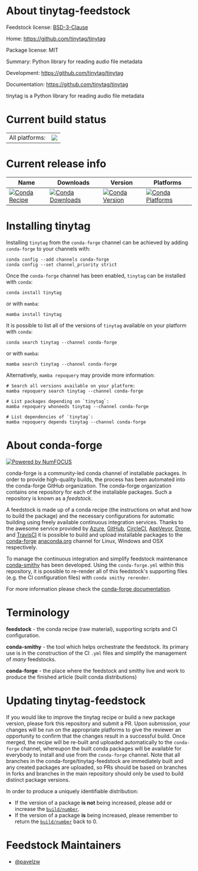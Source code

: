 About tinytag-feedstock
=======================

Feedstock license: [BSD-3-Clause](https://github.com/conda-forge/tinytag-feedstock/blob/main/LICENSE.txt)

Home: https://github.com/tinytag/tinytag

Package license: MIT

Summary: Python library for reading audio file metadata

Development: https://github.com/tinytag/tinytag

Documentation: https://github.com/tinytag/tinytag

tinytag is a Python library for reading audio file metadata

Current build status
====================


<table><tr><td>All platforms:</td>
    <td>
      <a href="https://dev.azure.com/conda-forge/feedstock-builds/_build/latest?definitionId=26269&branchName=main">
        <img src="https://dev.azure.com/conda-forge/feedstock-builds/_apis/build/status/tinytag-feedstock?branchName=main">
      </a>
    </td>
  </tr>
</table>

Current release info
====================

| Name | Downloads | Version | Platforms |
| --- | --- | --- | --- |
| [![Conda Recipe](https://img.shields.io/badge/recipe-tinytag-green.svg)](https://anaconda.org/conda-forge/tinytag) | [![Conda Downloads](https://img.shields.io/conda/dn/conda-forge/tinytag.svg)](https://anaconda.org/conda-forge/tinytag) | [![Conda Version](https://img.shields.io/conda/vn/conda-forge/tinytag.svg)](https://anaconda.org/conda-forge/tinytag) | [![Conda Platforms](https://img.shields.io/conda/pn/conda-forge/tinytag.svg)](https://anaconda.org/conda-forge/tinytag) |

Installing tinytag
==================

Installing `tinytag` from the `conda-forge` channel can be achieved by adding `conda-forge` to your channels with:

```
conda config --add channels conda-forge
conda config --set channel_priority strict
```

Once the `conda-forge` channel has been enabled, `tinytag` can be installed with `conda`:

```
conda install tinytag
```

or with `mamba`:

```
mamba install tinytag
```

It is possible to list all of the versions of `tinytag` available on your platform with `conda`:

```
conda search tinytag --channel conda-forge
```

or with `mamba`:

```
mamba search tinytag --channel conda-forge
```

Alternatively, `mamba repoquery` may provide more information:

```
# Search all versions available on your platform:
mamba repoquery search tinytag --channel conda-forge

# List packages depending on `tinytag`:
mamba repoquery whoneeds tinytag --channel conda-forge

# List dependencies of `tinytag`:
mamba repoquery depends tinytag --channel conda-forge
```


About conda-forge
=================

[![Powered by
NumFOCUS](https://img.shields.io/badge/powered%20by-NumFOCUS-orange.svg?style=flat&colorA=E1523D&colorB=007D8A)](https://numfocus.org)

conda-forge is a community-led conda channel of installable packages.
In order to provide high-quality builds, the process has been automated into the
conda-forge GitHub organization. The conda-forge organization contains one repository
for each of the installable packages. Such a repository is known as a *feedstock*.

A feedstock is made up of a conda recipe (the instructions on what and how to build
the package) and the necessary configurations for automatic building using freely
available continuous integration services. Thanks to the awesome service provided by
[Azure](https://azure.microsoft.com/en-us/services/devops/), [GitHub](https://github.com/),
[CircleCI](https://circleci.com/), [AppVeyor](https://www.appveyor.com/),
[Drone](https://cloud.drone.io/welcome), and [TravisCI](https://travis-ci.com/)
it is possible to build and upload installable packages to the
[conda-forge](https://anaconda.org/conda-forge) [anaconda.org](https://anaconda.org/)
channel for Linux, Windows and OSX respectively.

To manage the continuous integration and simplify feedstock maintenance
[conda-smithy](https://github.com/conda-forge/conda-smithy) has been developed.
Using the ``conda-forge.yml`` within this repository, it is possible to re-render all of
this feedstock's supporting files (e.g. the CI configuration files) with ``conda smithy rerender``.

For more information please check the [conda-forge documentation](https://conda-forge.org/docs/).

Terminology
===========

**feedstock** - the conda recipe (raw material), supporting scripts and CI configuration.

**conda-smithy** - the tool which helps orchestrate the feedstock.
                   Its primary use is in the construction of the CI ``.yml`` files
                   and simplify the management of *many* feedstocks.

**conda-forge** - the place where the feedstock and smithy live and work to
                  produce the finished article (built conda distributions)


Updating tinytag-feedstock
==========================

If you would like to improve the tinytag recipe or build a new
package version, please fork this repository and submit a PR. Upon submission,
your changes will be run on the appropriate platforms to give the reviewer an
opportunity to confirm that the changes result in a successful build. Once
merged, the recipe will be re-built and uploaded automatically to the
`conda-forge` channel, whereupon the built conda packages will be available for
everybody to install and use from the `conda-forge` channel.
Note that all branches in the conda-forge/tinytag-feedstock are
immediately built and any created packages are uploaded, so PRs should be based
on branches in forks and branches in the main repository should only be used to
build distinct package versions.

In order to produce a uniquely identifiable distribution:
 * If the version of a package **is not** being increased, please add or increase
   the [``build/number``](https://docs.conda.io/projects/conda-build/en/latest/resources/define-metadata.html#build-number-and-string).
 * If the version of a package **is** being increased, please remember to return
   the [``build/number``](https://docs.conda.io/projects/conda-build/en/latest/resources/define-metadata.html#build-number-and-string)
   back to 0.

Feedstock Maintainers
=====================

* [@pavelzw](https://github.com/pavelzw/)

